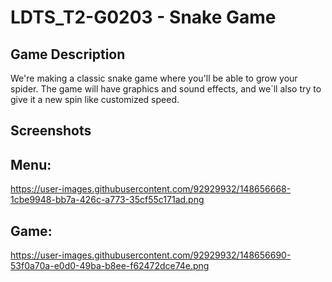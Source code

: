 # LDTS_T2-G0203 - Snake Game

## Game Description

We're making a classic snake game where you'll be able to grow your spider. The game will have graphics and sound effects, and we´ll also try to give it a new spin like customized speed.

## Screenshots

## Menu:
https://user-images.githubusercontent.com/92929932/148656668-1cbe9948-bb7a-426c-a773-35cf55c171ad.png

## Game: 
https://user-images.githubusercontent.com/92929932/148656690-53f0a70a-e0d0-49ba-b8ee-f62472dce74e.png
